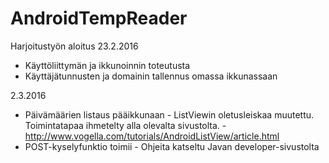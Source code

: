 # AndroidTempReader

Harjoitustyön aloitus 23.2.2016
-	Käyttöliittymän ja ikkunoinnin toteutusta
-	Käyttäjätunnusten ja domainin tallennus omassa ikkunassaan

2.3.2016
-	Päivämäärien listaus pääikkunaan
		-	ListViewin oletusleiskaa muutettu. Toimintatapaa ihmetelty alla olevalta sivustolta.
		-	http://www.vogella.com/tutorials/AndroidListView/article.html
-	POST-kyselyfunktio toimii
		-	Ohjeita katseltu Javan developer-sivustolta

